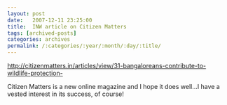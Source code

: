 ```yaml
---
layout: post
date:	2007-12-11 23:25:00
title:  INW article on Citizen Matters
tags: [archived-posts]
categories: archives
permalink: /:categories/:year/:month/:day/:title/
---
```

http://citizenmatters.in/articles/view/31-bangaloreans-contribute-to-wildlife-protection-

Citizen Matters is a new online magazine and I hope it does well...I have a vested interest in its success, of course!
